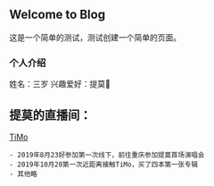 ## Welcome to Blog

这是一个简单的测试，测试创建一个简单的页面。

### 个人介绍
 姓名：三岁
 兴趣爱好：提莫🍄
 
## 提莫的直播间：
[TiMo](https://live.bilibili.com/1314?spm_id_from=333.999.0.0)

```参加过的活动
- 2019年8月23好参加第一次线下，前往重庆参加提莫首场演唱会
- 2019年10月20第一次近距离接触TiMo，买了四本第一张专辑
- 其他略
